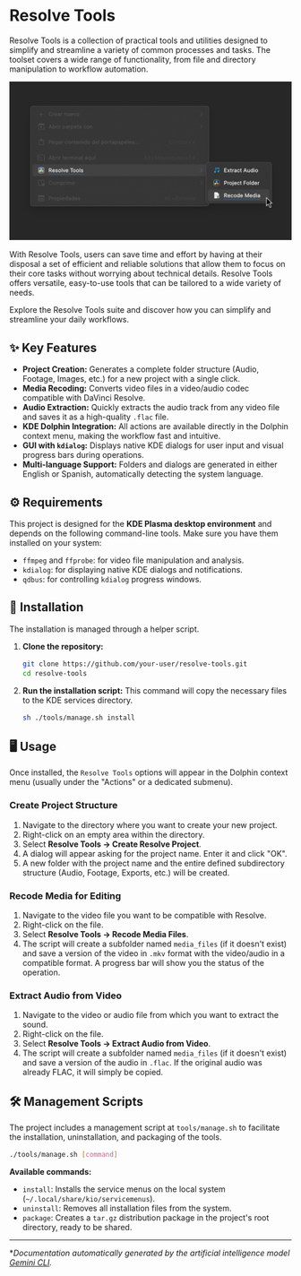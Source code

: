 # Resolve Tools

Resolve Tools is a collection of practical tools and utilities designed to simplify and streamline a variety of common processes and tasks. The toolset covers a wide range of functionality, from file and directory manipulation to workflow automation.

![Alt text](icons/resolve-tools-dolphin-menu.png)

With Resolve Tools, users can save time and effort by having at their disposal a set of efficient and reliable solutions that allow them to focus on their core tasks without worrying about technical details. Resolve Tools offers versatile, easy-to-use tools that can be tailored to a wide variety of needs.

Explore the Resolve Tools suite and discover how you can simplify and streamline your daily workflows.

## ✨ Key Features

- **Project Creation:** Generates a complete folder structure (Audio, Footage, Images, etc.) for a new project with a single click.
- **Media Recoding:** Converts video files in a video/audio codec compatible with DaVinci Resolve.
- **Audio Extraction:** Quickly extracts the audio track from any video file and saves it as a high-quality `.flac` file.
- **KDE Dolphin Integration:** All actions are available directly in the Dolphin context menu, making the workflow fast and intuitive.
- **GUI with `kdialog`:** Displays native KDE dialogs for user input and visual progress bars during operations.
- **Multi-language Support:** Folders and dialogs are generated in either English or Spanish, automatically detecting the system language.

## ⚙️ Requirements

This project is designed for the **KDE Plasma desktop environment** and depends on the following command-line tools. Make sure you have them installed on your system:

- `ffmpeg` and `ffprobe`: for video file manipulation and analysis.
- `kdialog`: for displaying native KDE dialogs and notifications.
- `qdbus`: for controlling `kdialog` progress windows.

## 🚀 Installation

The installation is managed through a helper script.

1.  **Clone the repository:**

    ```sh
    git clone https://github.com/your-user/resolve-tools.git
    cd resolve-tools
    ```

2.  **Run the installation script:**
    This command will copy the necessary files to the KDE services directory.

    ```sh
    sh ./tools/manage.sh install
    ```

## 🖥️ Usage

Once installed, the `Resolve Tools` options will appear in the Dolphin context menu (usually under the "Actions" or a dedicated submenu).

### Create Project Structure

1.  Navigate to the directory where you want to create your new project.
2.  Right-click on an empty area within the directory.
3.  Select **Resolve Tools → Create Resolve Project**.
4.  A dialog will appear asking for the project name. Enter it and click "OK".
5.  A new folder with the project name and the entire defined subdirectory structure (Audio, Footage, Exports, etc.) will be created.

### Recode Media for Editing

1.  Navigate to the video file you want to be compatible with Resolve.
2.  Right-click on the file.
3.  Select **Resolve Tools → Recode Media Files**.
4.  The script will create a subfolder named `media_files` (if it doesn't exist) and save a version of the video in `.mkv` format with the video/audio in a compatible format. A progress bar will show you the status of the operation.

### Extract Audio from Video

1.  Navigate to the video or audio file from which you want to extract the sound.
2.  Right-click on the file.
3.  Select **Resolve Tools → Extract Audio from Video**.
4.  The script will create a subfolder named `media_files` (if it doesn't exist) and save a version of the audio in `.flac`. If the original audio was already FLAC, it will simply be copied.

## 🛠️ Management Scripts

The project includes a management script at `tools/manage.sh` to facilitate the installation, uninstallation, and packaging of the tools.

```sh
./tools/manage.sh [command]
```

**Available commands:**

- `install`: Installs the service menus on the local system (`~/.local/share/kio/servicemenus`).
- `uninstall`: Removes all installation files from the system.
- `package`: Creates a `tar.gz` distribution package in the project's root directory, ready to be shared.

---

\*_Documentation automatically generated by the artificial intelligence model [Gemini CLI](https://github.com/google-gemini/gemini-cli)._
